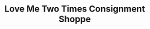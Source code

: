 ---
title: "Love Me Two Times Consignment Shoppe"
url: /norwich/love-me-two-times-consignment-shoppe/
shop: Kleidung
---